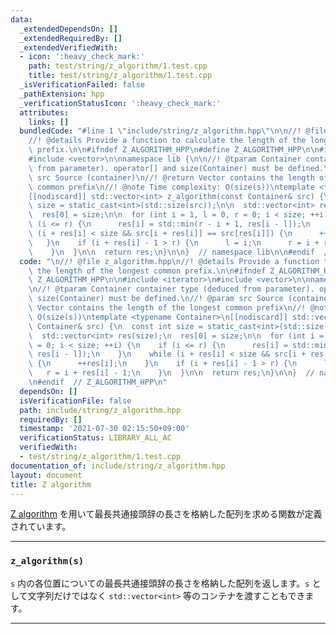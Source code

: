 ```yaml
---
data:
  _extendedDependsOn: []
  _extendedRequiredBy: []
  _extendedVerifiedWith:
  - icon: ':heavy_check_mark:'
    path: test/string/z_algorithm/1.test.cpp
    title: test/string/z_algorithm/1.test.cpp
  _isVerificationFailed: false
  _pathExtension: hpp
  _verificationStatusIcon: ':heavy_check_mark:'
  attributes:
    links: []
  bundledCode: "#line 1 \"include/string/z_algorithm.hpp\"\n\n//! @file z_algorithm.hpp\n\
    //! @details Provide a function to calculate the length of the longest common\
    \ prefix.\n\n#ifndef Z_ALGORITHM_HPP\n#define Z_ALGORITHM_HPP\n\n#include <iterator>\n\
    #include <vector>\n\nnamespace lib {\n\n//! @tparam Container container type (deduced\
    \ from parameter). operator[] and size(Container) must be defined.\n//! @param\
    \ src Source (container)\n//! @return Vector contains the length of the longest\
    \ common prefix\n//! @note Time complexity: O(size(s))\ntemplate <typename Container>\n\
    [[nodiscard]] std::vector<int> z_algorithm(const Container& src) {\n  const int\
    \ size = static_cast<int>(std::size(src));\n\n  std::vector<int> res(size);\n\
    \  res[0] = size;\n\n  for (int i = 1, l = 0, r = 0; i < size; ++i) {\n    if\
    \ (i <= r) {\n      res[i] = std::min(r - i + 1, res[i - l]);\n    }\n    while\
    \ (i + res[i] < size && src[i + res[i]] == src[res[i]]) {\n      ++res[i];\n \
    \   }\n    if (i + res[i] - 1 > r) {\n      l = i;\n      r = i + res[i] - 1;\n\
    \    }\n  }\n\n  return res;\n}\n\n}  // namespace lib\n\n#endif  // Z_ALGORITHM_HPP\n"
  code: "\n//! @file z_algorithm.hpp\n//! @details Provide a function to calculate\
    \ the length of the longest common prefix.\n\n#ifndef Z_ALGORITHM_HPP\n#define\
    \ Z_ALGORITHM_HPP\n\n#include <iterator>\n#include <vector>\n\nnamespace lib {\n\
    \n//! @tparam Container container type (deduced from parameter). operator[] and\
    \ size(Container) must be defined.\n//! @param src Source (container)\n//! @return\
    \ Vector contains the length of the longest common prefix\n//! @note Time complexity:\
    \ O(size(s))\ntemplate <typename Container>\n[[nodiscard]] std::vector<int> z_algorithm(const\
    \ Container& src) {\n  const int size = static_cast<int>(std::size(src));\n\n\
    \  std::vector<int> res(size);\n  res[0] = size;\n\n  for (int i = 1, l = 0, r\
    \ = 0; i < size; ++i) {\n    if (i <= r) {\n      res[i] = std::min(r - i + 1,\
    \ res[i - l]);\n    }\n    while (i + res[i] < size && src[i + res[i]] == src[res[i]])\
    \ {\n      ++res[i];\n    }\n    if (i + res[i] - 1 > r) {\n      l = i;\n   \
    \   r = i + res[i] - 1;\n    }\n  }\n\n  return res;\n}\n\n}  // namespace lib\n\
    \n#endif  // Z_ALGORITHM_HPP\n"
  dependsOn: []
  isVerificationFile: false
  path: include/string/z_algorithm.hpp
  requiredBy: []
  timestamp: '2021-07-30 02:15:50+09:00'
  verificationStatus: LIBRARY_ALL_AC
  verifiedWith:
  - test/string/z_algorithm/1.test.cpp
documentation_of: include/string/z_algorithm.hpp
layout: document
title: Z algorithm
---
```


[Z algorithm](https://codeforces.com/blog/entry/3107) を用いて最長共通接頭辞の長さを格納した配列を求める関数が定義されています。

---

### `z_algorithm(s)`

`s` 内の各位置についての最長共通接頭辞の長さを格納した配列を返します。`s` として文字列だけではなく `std::vector<int>` 等のコンテナを渡すこともできます。

---
